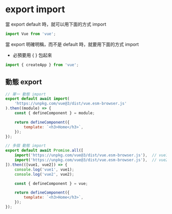 # export import

當 export default 時，就可以用下面的方式 import

```js
import Vue from 'vue';
```

當 export 明確明稱，而不是 default 時，就要用下面的方式 import

-   必預要用 { } 包起來

```js
import { createApp } from 'vue';
```

## 動態 export

```js
// 單一 動態 import
export default await import(
    'https://unpkg.com/vue@3/dist/vue.esm-browser.js'
).then((module) => {
    const { defineComponent } = module;

    return defineComponent({
        template: `<h3>Home</h3>`,
    });
});
```

```js
// 多個 動態 import
export default await Promise.all([
    import('https://unpkg.com/vue@3/dist/vue.esm-browser.js'),  // vue1
    import('https://unpkg.com/vue@3/dist/vue.esm-browser.js'),  // vue2
]).then(([vue1, vue2]) => {
    console.log('vue1', vue1);
    console.log('vue2', vue2);

    const { defineComponent } = vue;

    return defineComponent({
        template: `<h3>Home</h3>`,
    });
});
```

